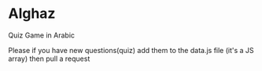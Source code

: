 # Alghaz
Quiz Game in Arabic

Please if you have new questions(quiz) add them to the data.js file (it's a JS array) then pull a request
